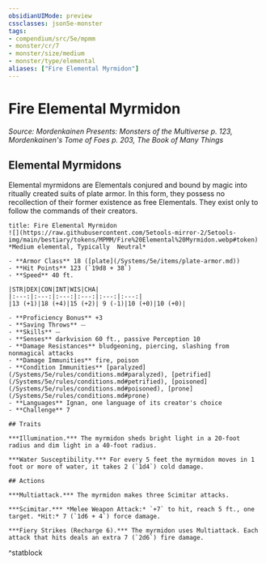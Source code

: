 ```yaml
---
obsidianUIMode: preview
cssclasses: json5e-monster
tags:
- compendium/src/5e/mpmm
- monster/cr/7
- monster/size/medium
- monster/type/elemental
aliases: ["Fire Elemental Myrmidon"]
---
```

# Fire Elemental Myrmidon
*Source: Mordenkainen Presents: Monsters of the Multiverse p. 123, Mordenkainen's Tome of Foes p. 203, The Book of Many Things*  

## Elemental Myrmidons

Elemental myrmidons are Elementals conjured and bound by magic into ritually created suits of plate armor. In this form, they possess no recollection of their former existence as free Elementals. They exist only to follow the commands of their creators.

```ad-statblock
title: Fire Elemental Myrmidon
![](https://raw.githubusercontent.com/5etools-mirror-2/5etools-img/main/bestiary/tokens/MPMM/Fire%20Elemental%20Myrmidon.webp#token)
*Medium elemental, Typically  Neutral*

- **Armor Class** 18 ([plate](/Systems/5e/items/plate-armor.md))
- **Hit Points** 123 (`19d8 + 38`)
- **Speed** 40 ft.

|STR|DEX|CON|INT|WIS|CHA|
|:---:|:---:|:---:|:---:|:---:|:---:|
|13 (+1)|18 (+4)|15 (+2)| 9 (-1)|10 (+0)|10 (+0)|

- **Proficiency Bonus** +3
- **Saving Throws** ⏤
- **Skills** ⏤
- **Senses** darkvision 60 ft., passive Perception 10
- **Damage Resistances** bludgeoning, piercing, slashing from nonmagical attacks
- **Damage Immunities** fire, poison
- **Condition Immunities** [paralyzed](/Systems/5e/rules/conditions.md#paralyzed), [petrified](/Systems/5e/rules/conditions.md#petrified), [poisoned](/Systems/5e/rules/conditions.md#poisoned), [prone](/Systems/5e/rules/conditions.md#prone)
- **Languages** Ignan, one language of its creator's choice
- **Challenge** 7

## Traits

***Illumination.*** The myrmidon sheds bright light in a 20-foot radius and dim light in a 40-foot radius.

***Water Susceptibility.*** For every 5 feet the myrmidon moves in 1 foot or more of water, it takes 2 (`1d4`) cold damage.

## Actions

***Multiattack.*** The myrmidon makes three Scimitar attacks.

***Scimitar.*** *Melee Weapon Attack:* `+7` to hit, reach 5 ft., one target. *Hit:* 7 (`1d6 + 4`) force damage.

***Fiery Strikes (Recharge 6).*** The myrmidon uses Multiattack. Each attack that hits deals an extra 7 (`2d6`) fire damage.
```
^statblock